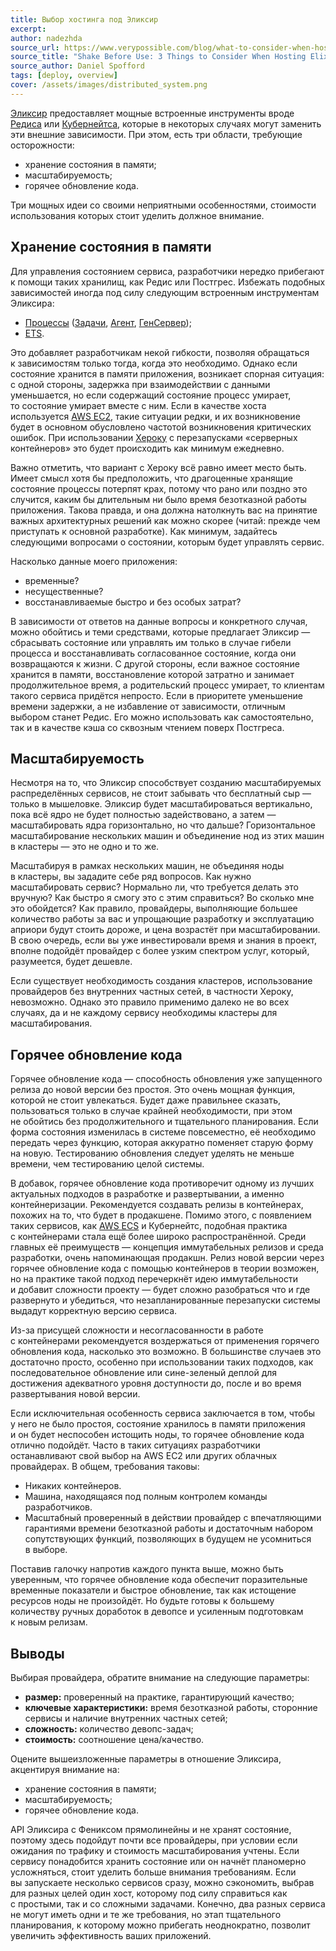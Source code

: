 ```yaml
---
title: Выбор хостинга под Эликсир
excerpt: 
author: nadezhda
source_url: https://www.verypossible.com/blog/what-to-consider-when-hosting-elixir
source_title: "Shake Before Use: 3 Things to Consider When Hosting Elixir"
source_author: Daniel Spofford
tags: [deploy, overview]
cover: /assets/images/distributed_system.png
---
```


[Эликсир](https://wunsh.ru/) предоставляет мощные встроенные инструменты вроде [Редиса](https://redis.io/) или [Кубернейтса](https://kubernetes.io/), которые в некоторых случаях могут заменить эти внешние зависимости. При этом, есть три области, требующие осторожности:

* хранение состояния в памяти;
* масштабируемость;
* горячее обновление кода.

Три мощных идеи со своими неприятными особенностями, стоимости использования которых стоит уделить должное внимание.

## Хранение состояния в памяти

Для управления состоянием сервиса, разработчики нередко прибегают к помощи таких хранилищ, как Редис или Постгрес. Избежать подобных зависимостей иногда под силу следующим встроенным инструментам Эликсира:

* [Процессы](/src/docs/processes.html) ([Задачи](/src/docs/processes.html#tasks), [Агент](/src/docs/mix-otp/agent.html), [ГенСервер](/src/docs/mix-otp/genserver.html));
* [ETS](/src/docs/mix-otp/ets.html).

Это добавляет разработчикам некой гибкости, позволяя обращаться к зависимостям только тогда, когда это необходимо. Однако если состояние хранится в памяти приложения, возникает спорная ситуация: с одной стороны, задержка при взаимодействии с данными уменьшается, но если содержащий состояние процесс умирает, то состояние умирает вместе с ним. Если в качестве хоста используется [AWS EC2](https://aws.amazon.com/ec2/), такие ситуации редки, и их возникновение будет в основном обусловлено частотой возникновения критических ошибок. При использовании [Хероку](https://www.heroku.com/) с перезапусками «серверных контейнеров» это будет происходить как минимум ежедневно.


Важно отметить, что вариант с Хероку всё равно имеет место быть. Имеет смысл хотя бы предположить, что драгоценные хранящие состояние процессы потерпят крах, потому что рано или поздно это случится, каким бы длительным ни было время безотказной работы приложения. Такова правда, и она должна натолкнуть вас на принятие важных архитектурных решений как можно скорее (читай: прежде чем приступать к основной разработке). Как минимум, задайтесь следующими вопросами о состоянии, которым будет управлять сервис.

Насколько данные моего приложения:

* временные?
* несущественные?
* восстанавливаемые быстро и без особых затрат?

В зависимости от ответов на данные вопросы и конкретного случая, можно обойтись и теми средствами, которые предлагает Эликсир — сбрасывать состояние или управлять им только в случае гибели процесса и восстанавливать согласованное состояние, когда они возвращаются к жизни. С другой стороны, если важное состояние хранится в памяти, восстановление которой затратно и занимает продолжительное время, а родительский процесс умирает, то клиентам такого сервиса придётся непросто. Если в приоритете уменьшение времени задержки, а не избавление от зависимости, отличным выбором станет Редис. Его можно использовать как самостоятельно, так и в качестве кэша со сквозным чтением поверх Постгреса.


## Масштабируемость

Несмотря на то, что Эликсир способствует созданию масштабируемых распределённых сервисов, не стоит забывать что бесплатный сыр — только в мышеловке. Эликсир будет масштабироваться вертикально, пока всё ядро не будет полностью задействовано, а затем — масштабировать ядра горизонтально, но что дальше? Горизонтальное масштабирование нескольких машин и объединение нод из этих машин в кластеры — это не одно и то же.

Масштабируя в рамках нескольких машин, не объединяя ноды в кластеры, вы зададите себе ряд вопросов. Как нужно масштабировать сервис? Нормально ли, что требуется делать это вручную? Как быстро я смогу это с этим справиться? Во сколько мне это обойдется? Как правило, провайдеры, выполняющие большее количество работы за вас и упрощающие разработку и эксплуатацию априори будут стоить дороже, и цена возрастёт при масштабировании. В свою очередь, если вы уже инвестировали время и знания в проект, вполне подойдёт провайдер с более узким спектром услуг, который, разумеется, будет дешевле.


Если существует необходимость создания кластеров, использование провайдеров без внутренних частных сетей, в частности Хероку, невозможно. Однако это правило применимо далеко не во всех случаях, да и не каждому сервису необходимы кластеры для масштабирования.

## Горячее обновление кода

Горячее обновление кода — способность обновления уже запущенного релиза до новой версии без простоя. Это очень мощная функция, которой не стоит увлекаться. Будет даже правильнее сказать, пользоваться только в случае крайней необходимости, при этом не обойтись без продолжительного и тщательного планирования. Если форма состояния изменилась в системе повсеместно, её необходимо передать через функцию, которая аккуратно поменяет старую форму на новую. Тестированию обновления следует уделять не меньше времени, чем тестированию целой системы.

В добавок, горячее обновление кода противоречит одному из лучших актуальных подходов в разработке и развертывании, а именно контейнеризации. Рекомендуется создавать релизы в контейнерах, похожих на то, что будет в продакшене. Помимо этого, с появлением таких сервисов, как [AWS ECS](https://aws.amazon.com/ecs/) и Кубернейтс, подобная практика с контейнерами стала ещё более широко распространённой. Среди главных её преимуществ — концепция иммутабельных релизов и среда разработки, очень напоминающая продакшн. Релиз новой версии через горячее обновление кода с помощью контейнеров в теории возможен, но на практике такой подход перечеркнёт идею иммутабельности и добавит сложности проекту — будет сложно разобраться что и где развернуто и убедиться, что незапланированные перезапуски системы выдадут корректную версию сервиса.

Из-за присущей сложности и несогласованности в работе с контейнерами рекомендуется воздержаться от применения горячего обновления кода, насколько это возможно. В большинстве случаев это достаточно просто, особенно при использовании таких подходов, как последовательное обновление или сине-зеленый деплой для достижения адекватного уровня доступности до, после и во время развертывания новой версии.

Если исключительная особенность сервиса заключается в том, чтобы у него не было простоя, состояние хранилось в памяти приложения и он будет неспособен истощить ноды, то горячее обновление кода отлично подойдёт. Часто в таких ситуациях разработчики останавливают свой выбор на AWS EC2 или других облачных провайдерах. В общем, требования таковы:

* Никаких контейнеров.
* Машина, находящаяся под полным контролем команды разработчиков.
* Масштабный проверенный в действии провайдер с впечатляющими гарантиями времени безотказной работы и достаточным набором сопутствующих функций, позволяющих в будущем не усомниться в выборе.

Поставив галочку напротив каждого пункта выше, можно быть уверенным, что горячее обновление кода обеспечит поразительные временные показатели и быстрое обновление, так как истощение ресурсов ноды не произойдёт. Но будьте готовы к большему количеству ручных доработок в девопсе и усиленным подготовкам к новым релизам.

## Выводы

Выбирая провайдера, обратите внимание на следующие параметры:

* **размер:** проверенный на практике, гарантирующий качество;
* **ключевые характеристики:** время безотказной работы, сторонние сервисы и наличие внутренних частных сетей;
* **сложность:** количество девопс-задач;
* **стоимость:** соотношение цена/качество.

Оцените вышеизложенные параметры в отношение Эликсира, акцентируя внимание на:

* хранение состояния в памяти;
* масштабируемость;
* горячее обновление кода.

API Эликсира с Фениксом прямолинейны и не хранят состояние, поэтому здесь подойдут почти все провайдеры, при условии если ожидания по трафику и стоимость масштабирования учтены. Если сервису понадобится хранить состояние или он начнёт планомерно усложняться, стоит уделить больше внимания требованиям. Если вы запускаете несколько сервисов сразу, можно сэкономить, выбрав для разных целей один хост, которому под силу справиться как с простыми, так и со сложными задачами. Конечно, два разных сервиса не могут иметь одни и те же требования, но этап тщательного планирования, к которому можно прибегать неоднократно, позволит увеличить эффективность ваших приложений.
